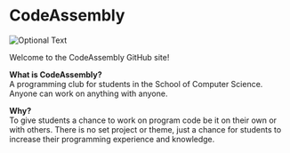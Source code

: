 # CodeAssembly 
![Optional Text](../Assets/CodeClub_Logo_2.png)<p>
Welcome to the CodeAssembly GitHub site!<p>
  <b>What is CodeAssembly?</b><br>
A programming club for students in the School of Computer Science. Anyone can work on anything with anyone.<p>
  <b>Why?</b><br>
To give students a chance to work on program code be it on their own or with others. There is no set project or theme, just a chance for students to increase their programming experience and knowledge.
